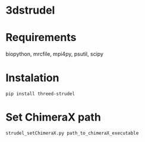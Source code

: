 # 3dstrudel
# Requirements
biopython, mrcfile, mpi4py, psutil, scipy
# Instalation
    pip install threed-strudel

# Set ChimeraX path
    strudel_setChimeraX.py path_to_chimeraX_executable 
